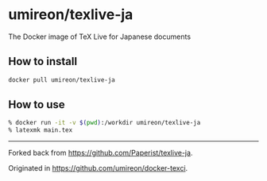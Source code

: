 # umireon/texlive-ja

The Docker image of TeX Live for Japanese documents

## How to install

```bash
docker pull umireon/texlive-ja
```

## How to use

```bash
% docker run -it -v $(pwd):/workdir umireon/texlive-ja
% latexmk main.tex
```

---

Forked back from https://github.com/Paperist/texlive-ja.

Originated in https://github.com/umireon/docker-texci.

